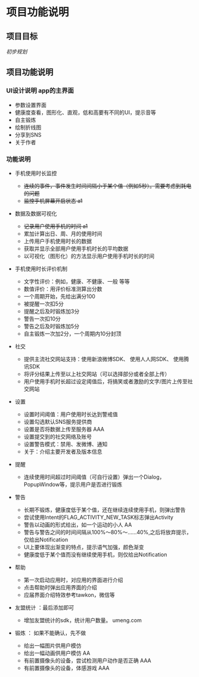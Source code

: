 # 项目功能说明

## 项目目标
*初步规划*

## 项目功能说明

### UI设计说明 app的主界面

-	参数设置界面
-	健康度查看，图形化、直观，低和高要有不同的UI，提示音等
-	自主锻炼
-	绘制折线图
-	分享到SNS
-	关于作者

### 功能说明

- 手机使用时长监控 
    
    * <del>连续的事件，事件发生时间间隔小于某个值（例如5秒）。需要考虑到耗电的问题</del>
    * <del>监控手机屏幕开启状态 a1</del>
    
- 数据及数据可视化

    * <del>记录用户使用手机的时间 a1</del>
    * 累加计算出日、周、月的使用时间
    * 上传用户手机使用时长的数据
    * 获取并显示全部用户使用手机时长的平均数据
    * 以可视化（图形化）的方法显示用户使用手机时长的时间 


- 手机使用时长评价机制

	* 文字性评价：例如，健康、不健康、一般 等等
	* 数值评价：用评价标准测算出分数
	* 一个周期开始，先给出满分100
	* 被提醒一次扣5分
	* 提醒之后及时锻炼加3分
	* 警告一次扣10分
	* 警告之后及时锻炼加5分
	* 自主锻炼一次加2分，一个周期内10分封顶

- 社交

	* 提供主流社交网站支持：使用新浪微博SDK、 使用人人网SDK、 使用腾讯SDK
	* 将评分结果上传至以上社交网站（可以选择部分或者全部上传）
	* 用户使用手机时长超过设定阈值后，将搞笑或者激励的文字/图片上传至社交网站
   
- 设置
	* 设置时间阈值：用户使用时长达到警戒值 
	* 设置勾选默认SNS服务提供商
	* 设置是否将数据上传至服务器 AAA
 	* 设置提交到的社交网络及账号
  	* 设置警告模式：禁用、发微博、通知
  	* 关于：介绍主要开发者及版本信息 
   
- 提醒
	* 连续使用时间超过时间阈值（可自行设置）弹出一个Dialog，PopupWindow等，提示用户是否进行锻炼

- 警告
	* 长期不锻炼，健康度低于某个值，还在继续连续使用手机，则弹出警告
	* 尝试使用Intent的FLAG_ACTIVITY_NEW_TASK标志弹出Activity
	* 警告以动画的形式给出，如一个运动的小人 AA
	* 警告与警告之间的时间间隔从100%～80%～……40%,之后将放弃提示，仅给出Notification
	* UI上要体现出渐变的特点，提示语气加强，颜色渐变
	* 健康度低于某个值而没有继续使用手机，则仅给出Notification

- 帮助

	* 第一次启动应用时，对应用的界面进行介绍
 	* 点击帮助时弹出应用界面的介绍
  	* 应届界面介绍特效参考tawkon，微信等 
    
- 友盟统计 ：最后添加即可

	* 增加友盟统计的sdk，统计用户数量。 umeng.com 

- 锻炼 ： 如果不能确认，先不做
	* 给出一幅图片供用户模仿
	* 给出一幅动画供用户模仿 AA
	* 有前置摄像头的设备，尝试检测用户动作是否正确 AAA
	* 有前置摄像头的设备，体感游戏 AAA